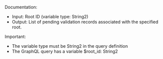 Documentation:
- Input: Root ID (variable type: String2)
- Output: List of pending validation records associated with the specified root.

Important:
- The variable type must be String2 in the query definition
- The GraphQL query has a variable $root_id: String2

